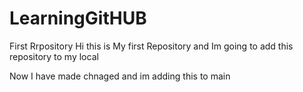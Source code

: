 # LearningGitHUB
First Rrpository
Hi this is My first Repository and Im going to add this
repository to my local

Now I have made chnaged and im adding this to main 
